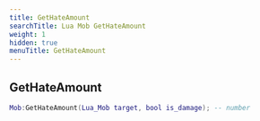```yaml
---
title: GetHateAmount
searchTitle: Lua Mob GetHateAmount
weight: 1
hidden: true
menuTitle: GetHateAmount
---
```

## GetHateAmount
```lua
Mob:GetHateAmount(Lua_Mob target, bool is_damage); -- number
```